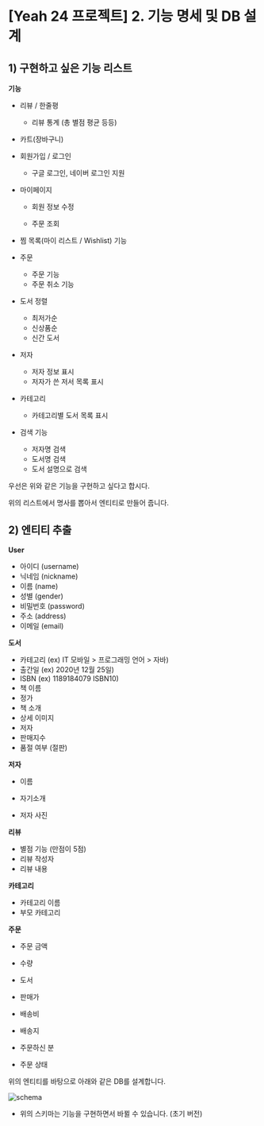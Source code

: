 # [Yeah 24 프로젝트] 2. 기능 명세 및 DB 설계





## 1) 구현하고 싶은 기능 리스트

**기능**

- 리뷰 / 한줄평
  - 리뷰 통계 (총 별점 평균 등등)
  
- 카트(장바구니)

- 회원가입 / 로그인

  - 구글 로그인, 네이버 로그인 지원

- 마이페이지

  - 회원 정보 수정

  - 주문 조회

- 찜 목록(마이 리스트 / Wishlist) 기능

- 주문

  - 주문 기능
  - 주문 취소 기능

- 도서 정렬
  - 최저가순
  - 신상품순
  - 신간 도서

- 저자
  - 저자 정보 표시 
  - 저자가 쓴 저서 목록 표시
- 카테고리
  - 카테고리별 도서 목록 표시
- 검색 기능
  - 저자명 검색
  - 도서명 검색
  - 도서 설명으로 검색





우선은 위와 같은 기능을 구현하고 싶다고 합시다.

위의 리스트에서 명사를 뽑아서 엔티티로 만들어 줍니다.





## 2) 엔티티 추출

**User**

- 아이디 (username) 
- 닉네임 (nickname)
- 이름 (name)
- 성별 (gender)
- 비밀번호 (password)
- 주소 (address)
- 이메일 (email)





**도서**

- 카테고리  (ex) IT 모바일 > 프로그래밍 언어 > 자바)
- 출간일     (ex) 2020년 12월 25일)
- ISBN        (ex) 1189184079  ISBN10)
- 책 이름
- 정가
- 책 소개
- 상세 이미지
- 저자
- 판매지수 
- 품절 여부 (절판)





**저자**

- 이름

- 자기소개

- 저자 사진

  



**리뷰**

- 별점 기능 (만점이 5점)
- 리뷰 작성자
- 리뷰 내용



**카테고리**

- 카테고리 이름
- 부모 카테고리



**주문**

- 주문 금액
- 수량

- 도서
- 판매가
- 배송비
- 배송지
- 주문하신 분
- 주문 상태





위의 엔티티를 바탕으로 아래와 같은 DB를 설계합니다.



![schema](C:\Users\user\Desktop\no24\schema.png)



- 위의 스키마는 기능을 구현하면서 바뀔 수 있습니다. (초기 버전)

